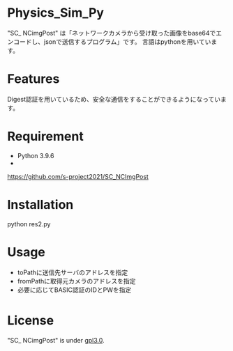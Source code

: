 # Physics_Sim_Py
"SC_ NCimgPost" は「ネットワークカメラから受け取った画像をbase64でエンコードし、jsonで送信するプログラム」です。
言語はpythonを用いています。


# Features
 Digest認証を用いているため、安全な通信をすることができるようになっています。


# Requirement
* Python 3.9.6
* 
https://github.com/s-project2021/SC_NCImgPost


# Installation

python res2.py


# Usage
* toPathに送信先サーバのアドレスを指定
* fromPathに取得元カメラのアドレスを指定
* 必要に応じてBASIC認証のIDとPWを指定


# License　

"SC_ NCimgPost" is under [gpl3.0](https://www.gnu.org/licenses/gpl-3.0.txt).



